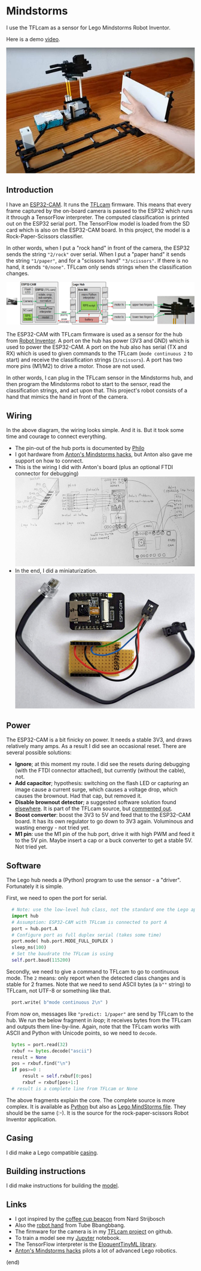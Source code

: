 # Mindstorms
I use the TFLcam as a sensor for Lego Mindstorms Robot Inventor.

Here is a demo [video](https://youtu.be/sf4MbvWIKFw).

[![robot](robot.jpg)](https://youtu.be/sf4MbvWIKFw)


## Introduction
I have an [ESP32-CAM](https://www.aliexpress.com/item/1005001818136526.html).
It runs the [TFLcam](https://github.com/maarten-pennings/TFLcam) firmware.
This means that every frame captured by the on-board camera is passed to the ESP32 which runs it through a TensorFlow interpreter.
The computed classification is printed out on the ESP32 serial port.
The TensorFlow model is loaded from the SD card which is also on the ESP32-CAM board.
In this project, the model is a Rock-Paper-Scissors classifier.

In other words, when I put a "rock hand" in front of the camera, the ESP32 sends the string `"2/rock"` over serial.
When I put a "paper hand" it sends the string `"1/paper"`, and for a "scissors hand" `"3/scissors"`. 
If there is no hand, it sends `"0/none"`. TFLcam only sends strings when the classification changes.

![System overview](system.png)

The ESP32-CAM with TFLcam firmware is used as a sensor for the hub from
[Robot Inventor](https://www.lego.com/en-nl/product/robot-inventor-51515).
A port on the hub has power (3V3 and GND) which is used to power the ESP32-CAM.
A port on the hub also has serial (TX and RX) which is used to given commands to the TFLcam (`mode continuous 2` to start) 
and receive the classification strings (`3/scissors`).
A port has two more pins (M1/M2) to drive a motor. Those are not used.

In other words, I can plug in the TFLcam sensor in the Mindstorms hub, and then program
the Mindstorms robot to start to the sensor, read the classification strings, and act upon that.
This project's robot consists of a hand that mimics the hand in front of the camera.

## Wiring
In the above diagram, the wiring looks simple. 
And it is. But it took some time and courage to connect everything.

- The pin-out of the hub ports is documented by [Philo](https://www.philohome.com/wedo2reverse/connect.htm)
- I got hardware from [Anton's Mindstorms hacks](https://antonsmindstorms.com/product/uart-breakout-board-for-spike-and-ev3-openmv-compatible/),
  but Anton also gave me support on how to connect.
- This is the wiring I did with Anton's board (plus an optional FTDI connector for debugging)
  ![Wiring](wiring.jpg)
- In the end, I did a miniaturization.
  ![Miniaturization](mini.jpg)

## Power

The ESP32-CAM is a bit finicky on power. It needs a stable 3V3, and draws relatively many amps.
As a result I did see an occasional reset. There are several possible solutions:

- **Ignore**; at this moment my route. 
  I did see the resets during debugging (with the FTDI connector attached), but currently (without the cable), not.
- **Add capacitor**; hypothesis: switching on the flash LED or capturing an image cause a current surge,
  which causes a voltage drop, which causes the brownout. Had that cap, but removed it.
- **Disable brownout detector**; a suggested software solution found [elsewhere](https://randomnerdtutorials.com/esp32-cam-take-photo-save-microsd-card#:~:text=WRITE_PERI_REG,disable%20brownout%20detector).
  It is part of the TFLcam source, but [commented out](https://github.com/maarten-pennings/TFLcam/blob/main/TFLcam/TFLcam.ino#:~:text=setup,tflcam_disable_brownout();).
- **Boost converter**: boost the 3V3 to 5V and feed that to the ESP32-CAM board. It has its own regulator to go down to 3V3 again.
  Voluminous and wasting energy - not tried yet.
- **M1 pin**: use the M1 pin of the hub port, drive it with high PWM and feed it to the 5V pin. 
  Maybe insert a cap or a buck converter to get a stable 5V. Not tried yet.

## Software

The Lego hub needs a (Python) program to use the sensor - a "driver". 
Fortunately it is simple.

First, we need to open the port for serial.

```python
  # Note: use the low-level hub class, not the standard one the Lego app uses
  import hub 
  # Assumption: ESP32-CAM with TFLcam is connected to port A
  port = hub.port.A 
  # Configure port as full duplex serial (takes some time)
  port.mode( hub.port.MODE_FULL_DUPLEX )
  sleep_ms(100)
  # Set the baudrate the TFLcam is using
  self.port.baud(115200)
```


Secondly, we need to give a command to TFLcam to go to continuous mode.
The `2` means: only report when the detected class changes and is stable for 2 frames.
Note that we need to send ASCII bytes (a `b""` string) to TFLcam, 
not UTF-8 or something like that.

```python
  port.write( b"mode continuous 2\n" )
```

From now on, messages like `"predict: 1/paper"` are send by TFLcam to the hub.
We run the below fragment in _loop_; it receives bytes from the TFLcam 
and outputs them line-by-line. Again, note that the TFLcam works with ASCII 
and Python with Unicode points, so we need to `decode`.

```python
  bytes = port.read(32)
  rxbuf += bytes.decode("ascii")
  result = None
  pos = rxbuf.find("\n")
  if pos>=0 :
      result = self.rxbuf[0:pos]
      rxbuf = rxbuf[pos+1:]
  # result is a complete line from TFLcam or None
```

The above fragments explain the core. The complete source is more complex. 
It is available as [Python](RockPaperScissors.py) but also as [Lego MindStorms file](RockPaperScissors.lms). 
They should be the same (:-).
It is the source for the rock-paper-scissors Robot Inventor application.

## Casing

I did make a Lego compatible [casing](../casing).

## Building instructions

I did make instructions for building the [model](../model).

## Links

- I got inspired by the [coffee cup beacon](https://www.facebook.com/groups/SPIKEcommunity/permalink/1357979457913616) from Nard Strijbosch 
- Also the [robot hand](https://www.facebook.com/groups/mindstormsrobotinventor/permalink/526502441696048/) from Tube Bbangbbang.
- The firmware for the camera is in my [TFLcam project](https://github.com/maarten-pennings/TFLcam) on github.
- To train a model see my [Jupyter](https://github.com/maarten-pennings/MachineLearning/blob/main/rock-paper-scissors/rock-paper-scissors.ipynb) notebook.
- The TensorFlow interpreter is the [EloquentTinyML library](https://github.com/eloquentarduino/EloquentTinyML).
- [Anton's Mindstorms hacks](https://antonsmindstorms.com/) pilots a lot of advanced Lego robotics.

(end)
